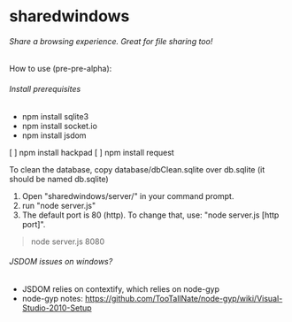 sharedwindows
=============

###### Share a browsing experience. Great for file sharing too!


How to use (pre-pre-alpha):

###### Install prerequisites
*  npm install sqlite3
*  npm install socket.io
*  npm install jsdom

[ ]  npm install hackpad
[ ]  npm install request

To clean the database, 
copy database/dbClean.sqlite over db.sqlite (it should be named db.sqlite)
 
 
1. Open "sharedwindows/server/" in your command prompt.
2. run "node server.js"
3. The default port is 80 (http). To change that, use: "node server.js [http port]". 

> node server.js 8080



###### JSDOM issues on windows?

* JSDOM relies on contextify, which relies on node-gyp
* node-gyp notes: https://github.com/TooTallNate/node-gyp/wiki/Visual-Studio-2010-Setup